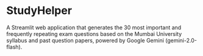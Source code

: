 # StudyHelper
A Streamlit web application that generates the 30 most important and frequently repeating exam questions based on the Mumbai University syllabus and past question papers, powered by Google Gemini (gemini-2.0-flash).
